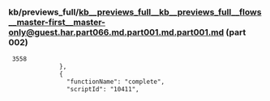 ### kb/previews_full/kb__previews_full__kb__previews_full__flows__master-first__master-only@guest.har.part066.md.part001.md.part001.md (part 002)

```md
 3558
              },
              {
                "functionName": "complete",
                "scriptId": "10411",
   
```

```
